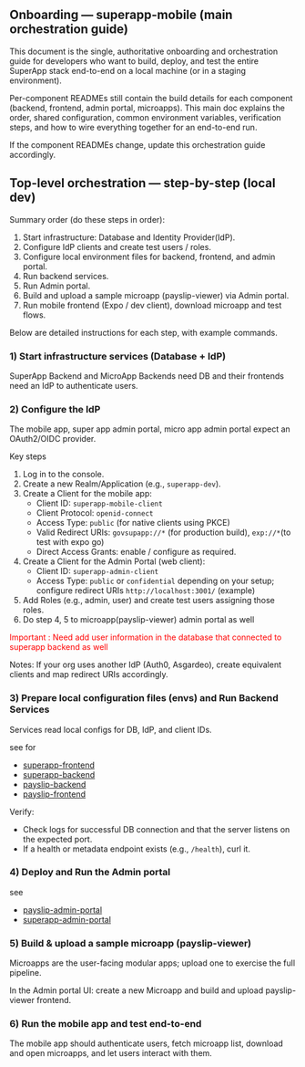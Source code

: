 ## Onboarding — superapp-mobile (main orchestration guide)

This document is the single, authoritative onboarding and orchestration guide for developers who want to build, deploy, and test the entire SuperApp stack end-to-end on a local machine (or in a staging environment).

Per-component READMEs still contain the build details for each component (backend, frontend, admin portal, microapps). This main doc explains the order, shared configuration, common environment variables, verification steps, and how to wire everything together for an end-to-end run.

If the component READMEs change, update this orchestration guide accordingly.

## Top-level orchestration — step-by-step (local dev)

Summary order (do these steps in order):

1. Start infrastructure: Database and Identity Provider(IdP).
2. Configure IdP clients and create test users / roles.
3. Configure local environment files for backend, frontend, and admin portal.
4. Run backend services.
5. Run Admin portal.
6. Build and upload a sample microapp (payslip-viewer) via Admin portal.
7. Run mobile frontend (Expo / dev client), download microapp and test flows.

Below are detailed instructions for each step, with example commands.

### 1) Start infrastructure services (Database + IdP)

SuperApp Backend and MicroApp Backends need DB and their frontends need an IdP to authenticate users.

### 2) Configure the IdP

The mobile app, super app admin portal, micro app admin portal expect an OAuth2/OIDC provider.

Key steps

1. Log in to the console.
2. Create a new Realm/Application (e.g., `superapp-dev`).
3. Create a Client for the mobile app:
     - Client ID: `superapp-mobile-client`
     - Client Protocol: `openid-connect`
     - Access Type: `public` (for native clients using PKCE)
     - Valid Redirect URIs: `govsupapp://*` (for production build), `exp://*`(to test with expo go)
     - Direct Access Grants: enable / configure as required.
4. Create a Client for the Admin Portal (web client):
     - Client ID: `superapp-admin-client`
     - Access Type: `public` or `confidential` depending on your setup; configure redirect URIs `http://localhost:3001/` (example)
5. Add Roles (e.g., admin, user) and create test users assigning those roles.
6. Do step 4, 5 to microapp(payslip-viewer) admin portal as well

<p><span style="color: red;">Important : Need add user information in the database that connected to superapp backend as well </span></p>

Notes: If your org uses another IdP (Auth0, Asgardeo), create equivalent clients and map redirect URIs accordingly.


### 3) Prepare local configuration files (envs) and Run Backend Services

Services read local configs for DB, IdP, and client IDs.

see for 
- [superapp-frontend](./frontend/README.md)
- [superapp-backend](./backend/README.md)
- [payslip-backend](./sample_microapps/payslip-viewer/backend/README.md)
- [payslip-frontend](./sample_microapps/payslip-viewer/frontend/README.md)

Verify:

- Check logs for successful DB connection and that the server listens on the expected port.
- If a health or metadata endpoint exists (e.g., `/health`), curl it.


### 4) Deploy and Run the Admin portal
see
- [payslip-admin-portal](./sample_microapps/payslip-viewer/admin_portal/README.md)
- [superapp-admin-portal](./superapp_admin_portal/README.md)

### 5) Build & upload a sample microapp (payslip-viewer)

Microapps are the user-facing modular apps; upload one to exercise the full pipeline.

In the Admin portal UI: create a new Microapp and build and upload payslip-viewer frontend.


### 6) Run the mobile app and test end-to-end

The mobile app should authenticate users, fetch microapp list, download and open microapps, and let users interact with them.

